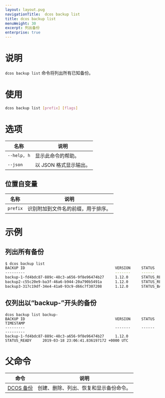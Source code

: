 ```yaml
---
layout: layout.pug
navigationTitle:  dcos backup list
title: dcos backup list
menuWeight: 30
excerpt: 列出备份 
enterprise: true
---
```


# 说明
`dcos backup list` 命令将列出所有已知备份。

# 使用

```bash
dcos backup list [prefix] [flags]
```

# 选项

| 名称 | 说明 |
|---------|-------------|
| `--help, h` | 显示此命令的帮助。 |
| `--json` | 以 JSON 格式显示输出。 |

## 位置自变量

| 名称 | 说明 |
|---------|-------------|
| `prefix` | 识别附加到文件名的前缀，用于排序。 |


# 示例

## 列出所有备份

```bash
$ dcos backup list
BACKUP ID                                         VERSION     STATUS           TIMESTAMP
---------                                         -------     ------           ---------
backup-1-fd4bdc87-889c-48c3-a656-9f8e96474b27     1.12.0      STATUS_READY     2019-03-18 23:06:41.836197172 +0000 UTC
backup2-c55c20e9-ba3f-46a6-b944-20a790b5491a      1.12.0      STATUS_READY     2019-03-18 23:15:47.639999548 +0000 UTC
backup3-317c19df-34e4-41a0-93c9-d66c7f307208      1.12.0      STATUS_BACKING_UP     2019-03-18 23:16:33.265478871 +0000 UTC
```

## 仅列出以“backup-”开头的备份

```
dcos backup list backup-
BACKUP ID                                         VERSION     STATUS           TIMESTAMP
---------                                         -------     ------           ---------
backup-1-fd4bdc87-889c-48c3-a656-9f8e96474b27     1.12.0      STATUS_READY     2019-03-18 23:06:41.836197172 +0000 UTC
```

# 父命令

| 命令 | 说明 |
|---------|-------------|
| [DCOS 备份](/1.12/cli/command-reference/dcos-backup/) | 创建、删除、列出、恢复和显示备份命令。 |


